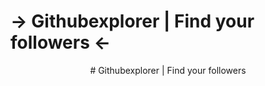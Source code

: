 # -> Githubexplorer | Find your  followers <- 
<center># Githubexplorer | Find your followers</center>
